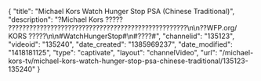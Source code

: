 {
    "title": "Michael Kors Watch Hunger Stop PSA (Chinese Traditional)",
    "description": "?Michael Kors ????? ???????????????????????????????????????????????????\n\n??WFP.org\/ KORS ?????\n\n#WatchHungerStop#\n#????#",
    "channelid": "135123",
    "videoid": "135240",
    "date_created": "1385969237",
    "date_modified": "1418181125",
    "type": "captivate",
    "layout": "channelVideo",
    "url": "\/michael-kors-tv\/michael-kors-watch-hunger-stop-psa-chinese-traditional\/135123-135240"
}